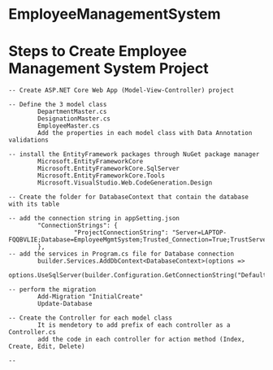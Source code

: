 # EmployeeManagementSystem

# Steps to Create Employee Management System Project

    -- Create ASP.NET Core Web App (Model-View-Controller) project 
    
    -- Define the 3 model class 
            DepartmentMaster.cs
            DesignationMaster.cs
            EmployeeMaster.cs
            Add the properties in each model class with Data Annotation validations 
            
    -- install the EntityFramework packages through NuGet package manager
            Microsoft.EntityFrameworkCore
            Microsoft.EntityFrameworkCore.SqlServer
            Microsoft.EntityFrameworkCore.Tools
            Microsoft.VisualStudio.Web.CodeGeneration.Design
            
    -- Create the folder for DatabaseContext that contain the database with its table
    
    -- add the connection string in appSetting.json
            "ConnectionStrings": {
                      "ProjectConnectionString": "Server=LAPTOP-FQQBVLIE;Database=EmployeeMgmtSystem;Trusted_Connection=True;TrustServerCertificate=True;"
            },
    -- add the services in Program.cs file for Database connection 
            builder.Services.AddDbContext<DatabaseContext>(options => 
                    options.UseSqlServer(builder.Configuration.GetConnectionString("DefaultConnection")));

    -- perform the migration 
            Add-Migration "InitialCreate"
            Update-Database
            
    -- Create the Controller for each model class 
            It is mendetory to add prefix of each controller as a Controller.cs 
            add the code in each controller for action method (Index, Create, Edit, Delete)

    -- 
